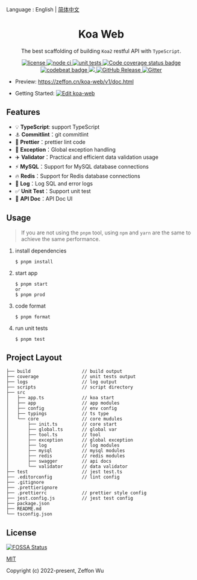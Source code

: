 Language : English | [简体中文](./README-zh-CN.md)

<h1 align="center">Koa Web</h1>

<div align="center">

The best scaffolding of building `Koa2` restful API with `TypeScript`.

<a href="https://github.com/zeffon/koa-web/blob/main/LICENSE">
<img src="https://img.shields.io/github/license/zeffon/koa-web?style=flat-square" alt="license">
</a>
<a href="https://github.com/zeffon/koa-web/actions/workflows/ci.yml">
<img alt="node ci" src="https://github.com/zeffon/koa-web/actions/workflows/ci.yml/badge.svg?style=flat-square">
</a>
<a href="https://github.com/zeffon/koa-web/actions/workflows/tests.yml">
<img alt="unit tests" src="https://github.com/zeffon/koa-web/actions/workflows/tests.yml/badge.svg?style=flat-square">
</a>
<a href="https://codecov.io/gh/zeffon/koa-web">
  <img src="https://codecov.io/gh/zeffon/koa-web/graph/badge.svg" alt="Code coverage status badge">
</a>
</div>

<div align="center">
<a href="https://codebeat.co/projects/github-com-zeffon-koa-web-main">
<img alt="codebeat badge" src="https://codebeat.co/badges/c0f9ed98-2950-46f0-b4ab-69999af65e7c" />
</a>
<a href="https://app.fossa.com/projects/git%2Bgithub.com%2Fzeffon%2Fkoa-web?ref=badge_shield" alt="FOSSA Status">
  <img src="https://app.fossa.com/api/projects/git%2Bgithub.com%2Fzeffon%2Fkoa-web.svg?type=shield"/>
</a>
<a href="https://github.com/zeffon/koa-web/releases/latest">
  <img alt="GitHub Release" src="https://img.shields.io/github/v/release/zeffon/koa-web.svg">
</a>
<a href="https://gitter.im/zeffon/koa-web">
  <img alt="Gitter" src="https://badges.gitter.im/zeffon/koa-web.svg">
</a>
</div>

- Preview: https://zeffon.cn/koa-web/v1/doc.html

- Getting Started: [![Edit koa-web](https://codesandbox.io/static/img/play-codesandbox.svg)](https://codesandbox.io/s/zeffon-koa-web-vjojoe)

## Features

- :bulb: **TypeScript**: support TypeScript
- :anchor: **Commitlint**：git commitlint
- :art: **Prettier**：prettier lint code
- :rocket: **Exception**：Global exception handling
- :airplane: **Validator**：Practical and efficient data validation usage
- :zap: **MySQL**：Support for MySQL database connections
- :fire: **Redis**：Support for Redis database connections
- :1234: **Log**：Log SQL and error logs
- :white_check_mark: **Unit Test**：Support unit test
- :memo: **API Doc**：API Doc UI

## Usage

> If you are not using the `pnpm` tool, using `npm` and `yarn` are the same to achieve the same performance.

1. install dependencies

   ```
   $ pnpm install
   ```

2. start app

   ```
   $ pnpm start
   or
   $ pnpm prod
   ```

3. code format

   ```
   $ pnpm format
   ```

4. run unit tests
   ```
   $ pnpm test
   ```

## Project Layout

```
├── build                   // build output
├── coverage                // unit tests output
├── logs                    // log output
├── scripts                 // script directory
├── src
│   ├── app.ts              // koa start
│   ├── app                 // app modules
│   ├── config              // env config
│   ├── typings             // ts type
│   └── core                // core mudules
│       ├── init.ts         // core start
│       ├── global.ts       // global var
│       ├── tool.ts         // tool
│       ├── exception       // global exception
│       ├── log             // log modules
│       ├── mysql           // mysql modules
│       ├── redis           // redis modules
│       ├── swagger         // api docs
│       └── validator       // data validator
├── test                    // jest test.ts
├── .editorconfig           // lint config
├── .gitignore
├── .prettierignore
├── .prettierrc             // prettier style config
├── jest.config.js          // jest test config
├── package.json
├── README.md
└── tsconfig.json
```

## License

[![FOSSA Status](https://app.fossa.com/api/projects/git%2Bgithub.com%2Fzeffon%2Fkoa-web.svg?type=large)](https://app.fossa.com/projects/git%2Bgithub.com%2Fzeffon%2Fkoa-web?ref=badge_large)

[MIT](https://opensource.org/licenses/MIT)

Copyright (c) 2022-present, Zeffon Wu
